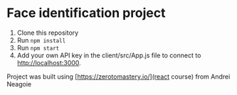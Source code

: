 # Face identification project

1. Clone this repository
2. Run `npm install`
3. Run `npm start`
4. Add your own API key in the client/src/App.js file to connect to [http://localhost:3000](Clarifai).

Project was built using [https://zerotomastery.io/](react course) from Andrei Neagoie
